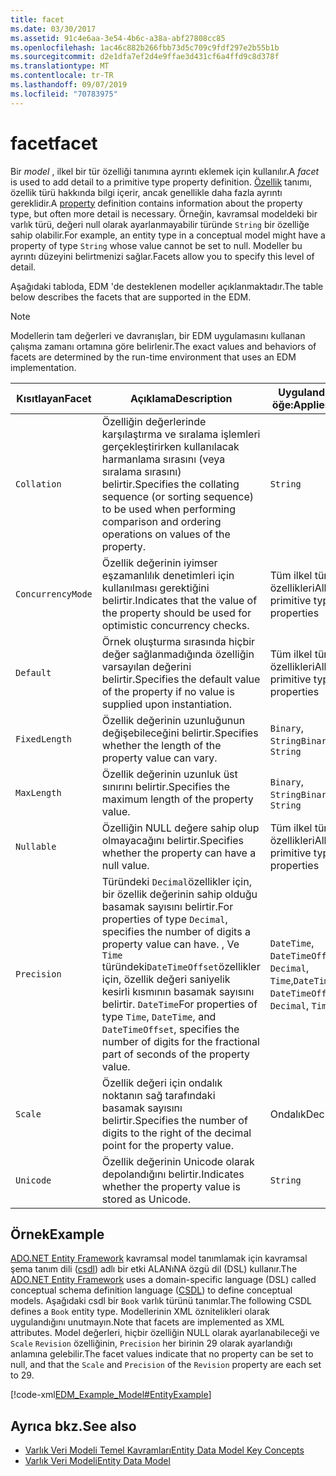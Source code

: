 ```yaml
---
title: facet
ms.date: 03/30/2017
ms.assetid: 91c4e6aa-3e54-4b6c-a38a-abf27808cc85
ms.openlocfilehash: 1ac46c882b266fbb73d5c709c9fdf297e2b55b1b
ms.sourcegitcommit: d2e1dfa7ef2d4e9ffae3d431cf6a4ffd9c8d378f
ms.translationtype: MT
ms.contentlocale: tr-TR
ms.lasthandoff: 09/07/2019
ms.locfileid: "70783975"
---
```

# <a name="facet"></a><span data-ttu-id="0466b-102">facet</span><span class="sxs-lookup"><span data-stu-id="0466b-102">facet</span></span>
<span data-ttu-id="0466b-103">Bir *model* , ilkel bir tür özelliği tanımına ayrıntı eklemek için kullanılır.</span><span class="sxs-lookup"><span data-stu-id="0466b-103">A *facet* is used to add detail to a primitive type property definition.</span></span> <span data-ttu-id="0466b-104">[Özellik](property.md) tanımı, özellik türü hakkında bilgi içerir, ancak genellikle daha fazla ayrıntı gereklidir.</span><span class="sxs-lookup"><span data-stu-id="0466b-104">A [property](property.md) definition contains information about the property type, but often more detail is necessary.</span></span> <span data-ttu-id="0466b-105">Örneğin, kavramsal modeldeki bir varlık türü, değeri null olarak ayarlanmayabilir türünde `String` bir özelliğe sahip olabilir.</span><span class="sxs-lookup"><span data-stu-id="0466b-105">For example, an entity type in a conceptual model might have a property of type `String` whose value cannot be set to null.</span></span> <span data-ttu-id="0466b-106">Modeller bu ayrıntı düzeyini belirtmenizi sağlar.</span><span class="sxs-lookup"><span data-stu-id="0466b-106">Facets allow you to specify this level of detail.</span></span>  
  
 <span data-ttu-id="0466b-107">Aşağıdaki tabloda, EDM 'de desteklenen modeller açıklanmaktadır.</span><span class="sxs-lookup"><span data-stu-id="0466b-107">The table below describes the facets that are supported in the EDM.</span></span>  
  
> [!NOTE]
> <span data-ttu-id="0466b-108">Modellerin tam değerleri ve davranışları, bir EDM uygulamasını kullanan çalışma zamanı ortamına göre belirlenir.</span><span class="sxs-lookup"><span data-stu-id="0466b-108">The exact values and behaviors of facets are determined by the run-time environment that uses an EDM implementation.</span></span>  
  
|<span data-ttu-id="0466b-109">Kısıtlayan</span><span class="sxs-lookup"><span data-stu-id="0466b-109">Facet</span></span>|<span data-ttu-id="0466b-110">Açıklama</span><span class="sxs-lookup"><span data-stu-id="0466b-110">Description</span></span>|<span data-ttu-id="0466b-111">Uygulandığı öğe:</span><span class="sxs-lookup"><span data-stu-id="0466b-111">Applies to</span></span>|  
|-----------|-----------------|----------------|  
|`Collation`|<span data-ttu-id="0466b-112">Özelliğin değerlerinde karşılaştırma ve sıralama işlemleri gerçekleştirirken kullanılacak harmanlama sırasını (veya sıralama sırasını) belirtir.</span><span class="sxs-lookup"><span data-stu-id="0466b-112">Specifies the collating sequence (or sorting sequence) to be used when performing comparison and ordering operations on values of the property.</span></span>|`String`|  
|`ConcurrencyMode`|<span data-ttu-id="0466b-113">Özellik değerinin iyimser eşzamanlılık denetimleri için kullanılması gerektiğini belirtir.</span><span class="sxs-lookup"><span data-stu-id="0466b-113">Indicates that the value of the property should be used for optimistic concurrency checks.</span></span>|<span data-ttu-id="0466b-114">Tüm ilkel tür özellikleri</span><span class="sxs-lookup"><span data-stu-id="0466b-114">All primitive type properties</span></span>|  
|`Default`|<span data-ttu-id="0466b-115">Örnek oluşturma sırasında hiçbir değer sağlanmadığında özelliğin varsayılan değerini belirtir.</span><span class="sxs-lookup"><span data-stu-id="0466b-115">Specifies the default value of the property if no value is supplied upon instantiation.</span></span>|<span data-ttu-id="0466b-116">Tüm ilkel tür özellikleri</span><span class="sxs-lookup"><span data-stu-id="0466b-116">All primitive type properties</span></span>|  
|`FixedLength`|<span data-ttu-id="0466b-117">Özellik değerinin uzunluğunun değişebileceğini belirtir.</span><span class="sxs-lookup"><span data-stu-id="0466b-117">Specifies whether the length of the property value can vary.</span></span>|<span data-ttu-id="0466b-118">`Binary`, `String`</span><span class="sxs-lookup"><span data-stu-id="0466b-118">`Binary`, `String`</span></span>|  
|`MaxLength`|<span data-ttu-id="0466b-119">Özellik değerinin uzunluk üst sınırını belirtir.</span><span class="sxs-lookup"><span data-stu-id="0466b-119">Specifies the maximum length of the property value.</span></span>|<span data-ttu-id="0466b-120">`Binary`, `String`</span><span class="sxs-lookup"><span data-stu-id="0466b-120">`Binary`, `String`</span></span>|  
|`Nullable`|<span data-ttu-id="0466b-121">Özelliğin NULL değere sahip olup olmayacağını belirtir.</span><span class="sxs-lookup"><span data-stu-id="0466b-121">Specifies whether the property can have a null value.</span></span>|<span data-ttu-id="0466b-122">Tüm ilkel tür özellikleri</span><span class="sxs-lookup"><span data-stu-id="0466b-122">All primitive type properties</span></span>|  
|`Precision`|<span data-ttu-id="0466b-123">Türündeki `Decimal`özellikler için, bir özellik değerinin sahip olduğu basamak sayısını belirtir.</span><span class="sxs-lookup"><span data-stu-id="0466b-123">For properties of type `Decimal`, specifies the number of digits a property value can have.</span></span> <span data-ttu-id="0466b-124">, Ve `Time` türündeki`DateTimeOffset`özellikler için, özellik değeri saniyelik kesirli kısmının basamak sayısını belirtir. `DateTime`</span><span class="sxs-lookup"><span data-stu-id="0466b-124">For properties of type `Time`, `DateTime`, and `DateTimeOffset`, specifies the number of digits for the fractional part of seconds of the property value.</span></span>|<span data-ttu-id="0466b-125">`DateTime`, `DateTimeOffset`, `Decimal`, `Time`,</span><span class="sxs-lookup"><span data-stu-id="0466b-125">`DateTime`, `DateTimeOffset`, `Decimal`, `Time`,</span></span>|  
|`Scale`|<span data-ttu-id="0466b-126">Özellik değeri için ondalık noktanın sağ tarafındaki basamak sayısını belirtir.</span><span class="sxs-lookup"><span data-stu-id="0466b-126">Specifies the number of digits to the right of the decimal point for the property value.</span></span>|<span data-ttu-id="0466b-127">Ondalık</span><span class="sxs-lookup"><span data-stu-id="0466b-127">Decimal</span></span>|  
|`Unicode`|<span data-ttu-id="0466b-128">Özellik değerinin Unicode olarak depolandığını belirtir.</span><span class="sxs-lookup"><span data-stu-id="0466b-128">Indicates whether the property value is stored as Unicode.</span></span>|`String`|  
  
## <a name="example"></a><span data-ttu-id="0466b-129">Örnek</span><span class="sxs-lookup"><span data-stu-id="0466b-129">Example</span></span>  
 <span data-ttu-id="0466b-130">[ADO.NET Entity Framework](./ef/index.md) kavramsal model tanımlamak için kavramsal şema tanım dili ([csdl](./ef/language-reference/csdl-specification.md)) adlı bir etki ALANıNA özgü dil (DSL) kullanır.</span><span class="sxs-lookup"><span data-stu-id="0466b-130">The [ADO.NET Entity Framework](./ef/index.md) uses a domain-specific language (DSL) called conceptual schema definition language ([CSDL](./ef/language-reference/csdl-specification.md)) to define conceptual models.</span></span> <span data-ttu-id="0466b-131">Aşağıdaki csdl bir `Book` varlık türünü tanımlar.</span><span class="sxs-lookup"><span data-stu-id="0466b-131">The following CSDL defines a `Book` entity type.</span></span> <span data-ttu-id="0466b-132">Modellerinin XML öznitelikleri olarak uygulandığını unutmayın.</span><span class="sxs-lookup"><span data-stu-id="0466b-132">Note that facets are implemented as XML attributes.</span></span> <span data-ttu-id="0466b-133">Model değerleri, hiçbir özelliğin NULL olarak ayarlanabileceği ve `Scale` `Revision` özelliğinin, `Precision` her birinin 29 olarak ayarlandığı anlamına gelebilir.</span><span class="sxs-lookup"><span data-stu-id="0466b-133">The facet values indicate that no property can be set to null, and that the `Scale` and `Precision` of the `Revision` property are each set to 29.</span></span>  
  
 [!code-xml[EDM_Example_Model#EntityExample](../../../../samples/snippets/xml/VS_Snippets_Data/edm_example_model/xml/books.edmx#entityexample)]  
  
## <a name="see-also"></a><span data-ttu-id="0466b-134">Ayrıca bkz.</span><span class="sxs-lookup"><span data-stu-id="0466b-134">See also</span></span>

- [<span data-ttu-id="0466b-135">Varlık Veri Modeli Temel Kavramları</span><span class="sxs-lookup"><span data-stu-id="0466b-135">Entity Data Model Key Concepts</span></span>](entity-data-model-key-concepts.md)
- [<span data-ttu-id="0466b-136">Varlık Veri Modeli</span><span class="sxs-lookup"><span data-stu-id="0466b-136">Entity Data Model</span></span>](entity-data-model.md)
